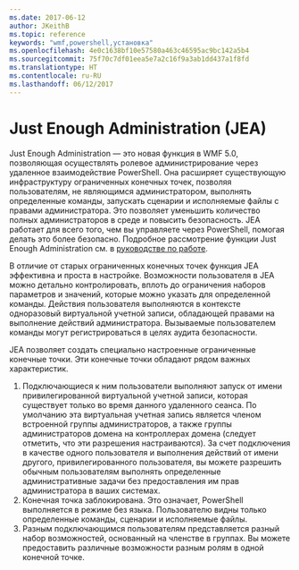 ```yaml
---
ms.date: 2017-06-12
author: JKeithB
ms.topic: reference
keywords: "wmf,powershell,установка"
ms.openlocfilehash: 4e0c1638bf10e57580a463c46595ac9bc142a5b4
ms.sourcegitcommit: 75f70c7df01eea5e7a2c16f9a3ab1dd437a1f8fd
ms.translationtype: HT
ms.contentlocale: ru-RU
ms.lasthandoff: 06/12/2017
---
```

# <a name="just-enough-administration-jea"></a>Just Enough Administration (JEA)
Just Enough Administration — это новая функция в WMF 5.0, позволяющая осуществлять ролевое администрирование через удаленное взаимодействие PowerShell.  Она расширяет существующую инфраструктуру ограниченных конечных точек, позволяя пользователям, не являющимся администратором, выполнять определенные команды, запускать сценарии и исполняемые файлы с правами администратора.  Это позволяет уменьшить количество полных администраторов в среде и повысить безопасность.  JEA работает для всего того, чем вы управляете через PowerShell, помогая делать это более безопасно.  Подробное рассмотрение функции Just Enough Administration см. в [руководстве по работе](http://aka.ms/JEA).

В отличие от старых ограниченных конечных точек функция JEA эффективна и проста в настройке.  Возможности пользователя в JEA можно детально контролировать, вплоть до ограничения наборов параметров и значений, которые можно указать для определенной команды. Действия пользователя выполняются в контексте одноразовый виртуальной учетной записи, обладающей правами на выполнение действий администратора.  Вызываемые пользователем команды могут регистрироваться в целях аудита безопасности.

JEA позволяет создать специально настроенные ограниченные конечные точки.  Эти конечные точки обладают рядом важных характеристик.

1. Подключающиеся к ним пользователи выполняют запуск от имени привилегированной виртуальной учетной записи, которая существует только во время данного удаленного сеанса.  По умолчанию эта виртуальная учетная запись является членом встроенной группы администраторов, а также группы администраторов домена на контроллерах домена (следует отметить, что эти разрешения настраиваются). За счет подключения в качестве одного пользователя и выполнения действий от имени другого, привилегированного пользователя, вы можете разрешить обычным пользователям выполнять определенные административные задачи без предоставления им прав администратора в ваших системах.
2. Конечная точка заблокирована.  Это означает, PowerShell выполняется в режиме без языка.  Пользователю видны только определенные команды, сценарии и исполняемые файлы.
3. Разным подключающимся пользователям представляется разный набор возможностей, основанный на членстве в группах.  Вы можете предоставить различные возможности разным ролям в одной конечной точке.

